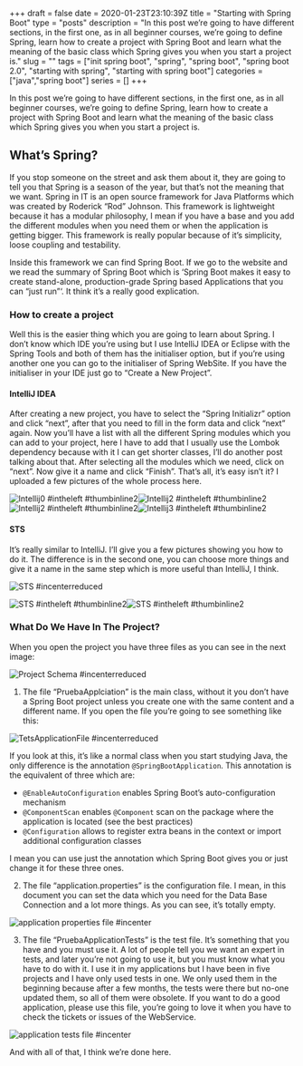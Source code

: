 +++
draft = false
date = 2020-01-23T23:10:39Z
title = "Starting with Spring Boot"
type = "posts"
description = "In this post we’re going to have different sections, in the first one, as in all beginner courses, we’re going to define Spring, learn how to create a project with Spring Boot and learn what the meaning of the basic class which Spring gives you when you start a project is."
slug = ""
tags = ["init spring boot", "spring", "spring boot", "spring boot 2.0", "starting with spring", "starting with spring boot"]
categories = ["java","spring boot"]
series = []
+++

In this post we’re going to have different sections, in the first one, as in all beginner courses, we’re going to define Spring, learn how to create a project with Spring Boot and learn what the meaning of the basic class which Spring gives you when you start a project is.

## What’s Spring?

If you stop someone on the street and ask them about it, they are going to tell you that Spring is a season of the year, but that’s not the meaning that we want. Spring in IT is an open source framework  for Java Platforms which was created by Roderick “Rod” Johnson. This framework is lightweight because it has a modular philosophy, I mean if you have a base and you add the different modules when you need them or when the application is getting bigger. This framework is really popular because of it’s simplicity, loose coupling and testability.

Inside this framework we can find Spring Boot. If we go to the website and we read the summary of Spring Boot which is ‘Spring Boot makes it easy to create stand-alone, production-grade Spring based Applications that you can “just run”‘. It think it’s a really good explication.

### How to create a project

Well this is the easier thing which you are going to learn about Spring. I don’t know which IDE you’re using but I use IntelliJ IDEA or Eclipse with the Spring Tools and both of them has the initialiser option, but if you’re using another one you can go to the initialiser of Spring WebSite. If you have the initialiser in your IDE just go to “Create a New Project”.

#### IntelliJ IDEA

After creating a new project, you have to select the “Spring Initializr” option and click “next”, after that you need to fill in the form data and click “next” again.  Now you’ll have a list with all the different Spring modules which you can add to your project, here I have to add that I usually use the Lombok dependency because with it I can get shorter classes, I’ll do another post talking about that. After selecting all the modules which we need, click on “next”. Now give it a name and click “Finish”. That’s all, it’s easy isn’t it? I uploaded a few pictures of the whole process here.

![Intellij0 #intheleft #thumbinline2](/images/Intellij0.png)![Intellij2 #intheleft #thumbinline2](/images/Intellij1.png)![Intellij2 #intheleft #thumbinline2](/images/Intellij2.png)![Intellij3 #intheleft #thumbinline2](/images/Intellij3.png)

#### STS

It’s really similar to IntelliJ. I’ll give you a few pictures showing you how to do it. The difference is in the second one, you can choose more things and give it a name in the same step which is more useful than IntelliJ, I think.

![STS #incenterreduced](/images/STS0.png)

![STS #intheleft #thumbinline2](/images/STS1.png)![STS #intheleft #thumbinline2](/images/STS2.png)

### What  Do We Have In The Project?

When you open the project you have three files as you can see in the next image:

![Project Schema #incenterreduced](/images/projectschema.png)

1. The file “PruebaApplciation” is the main class, without it you don’t have a Spring Boot project unless you create one with the same content and a different name. If you open the file you’re going to see something like this:

![TetsApplicationFile #incenterreduced](/images/PruebasApplicationFIle.png)

If you look at this, it’s like a normal class when you start studying Java, the only difference is the annotation `@SpringBootApplication`. This annotation is the equivalent of three which are:

 - `@EnableAutoConfiguration` enables Spring Boot’s auto-configuration mechanism
 - `@ComponentScan` enables `@Component` scan on the package where the application is located (see the best practices)
 - `@Configuration` allows to register extra beans in the context or import additional configuration classes

 I mean you can use just the annotation which Spring Boot gives you or just change it for these three ones.

2. The file “application.properties” is the configuration file. I mean, in this document you can set the data which you need for the Data Base Connection and a lot more things. As you can see, it’s totally empty.

![application properties file #incenter](/images/applicationpropertiesfile.png)

3. The file “PruebaApplicationTests” is the test file. It’s something that you have and you must use it. A lot of people tell you we want an expert in tests, and later you’re not going to use it, but you must know what you have to do with it. I use it in my applications but I have been in five projects and I have only used tests in one. We only used them in the beginning because after a few months, the tests were there but no-one updated them, so all of them were obsolete. If you want to do a good application, please use this file, you’re going to love it when you have to check the tickets or issues of the WebService.


![application tests file #incenter](/images/pruebasTestsFile.png)

And with all of that, I think we’re done here.
